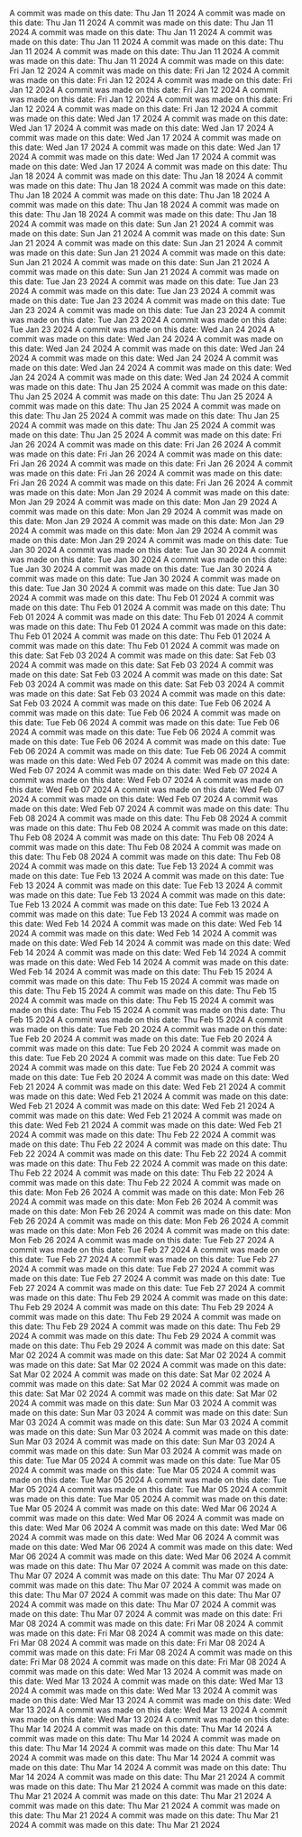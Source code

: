A commit was made on this date: Thu Jan 11 2024
A commit was made on this date: Thu Jan 11 2024
A commit was made on this date: Thu Jan 11 2024
A commit was made on this date: Thu Jan 11 2024
A commit was made on this date: Thu Jan 11 2024
A commit was made on this date: Thu Jan 11 2024
A commit was made on this date: Thu Jan 11 2024
A commit was made on this date: Thu Jan 11 2024
A commit was made on this date: Fri Jan 12 2024
A commit was made on this date: Fri Jan 12 2024
A commit was made on this date: Fri Jan 12 2024
A commit was made on this date: Fri Jan 12 2024
A commit was made on this date: Fri Jan 12 2024
A commit was made on this date: Fri Jan 12 2024
A commit was made on this date: Fri Jan 12 2024
A commit was made on this date: Fri Jan 12 2024
A commit was made on this date: Wed Jan 17 2024
A commit was made on this date: Wed Jan 17 2024
A commit was made on this date: Wed Jan 17 2024
A commit was made on this date: Wed Jan 17 2024
A commit was made on this date: Wed Jan 17 2024
A commit was made on this date: Wed Jan 17 2024
A commit was made on this date: Wed Jan 17 2024
A commit was made on this date: Wed Jan 17 2024
A commit was made on this date: Thu Jan 18 2024
A commit was made on this date: Thu Jan 18 2024
A commit was made on this date: Thu Jan 18 2024
A commit was made on this date: Thu Jan 18 2024
A commit was made on this date: Thu Jan 18 2024
A commit was made on this date: Thu Jan 18 2024
A commit was made on this date: Thu Jan 18 2024
A commit was made on this date: Thu Jan 18 2024
A commit was made on this date: Sun Jan 21 2024
A commit was made on this date: Sun Jan 21 2024
A commit was made on this date: Sun Jan 21 2024
A commit was made on this date: Sun Jan 21 2024
A commit was made on this date: Sun Jan 21 2024
A commit was made on this date: Sun Jan 21 2024
A commit was made on this date: Sun Jan 21 2024
A commit was made on this date: Sun Jan 21 2024
A commit was made on this date: Tue Jan 23 2024
A commit was made on this date: Tue Jan 23 2024
A commit was made on this date: Tue Jan 23 2024
A commit was made on this date: Tue Jan 23 2024
A commit was made on this date: Tue Jan 23 2024
A commit was made on this date: Tue Jan 23 2024
A commit was made on this date: Tue Jan 23 2024
A commit was made on this date: Tue Jan 23 2024
A commit was made on this date: Wed Jan 24 2024
A commit was made on this date: Wed Jan 24 2024
A commit was made on this date: Wed Jan 24 2024
A commit was made on this date: Wed Jan 24 2024
A commit was made on this date: Wed Jan 24 2024
A commit was made on this date: Wed Jan 24 2024
A commit was made on this date: Wed Jan 24 2024
A commit was made on this date: Wed Jan 24 2024
A commit was made on this date: Thu Jan 25 2024
A commit was made on this date: Thu Jan 25 2024
A commit was made on this date: Thu Jan 25 2024
A commit was made on this date: Thu Jan 25 2024
A commit was made on this date: Thu Jan 25 2024
A commit was made on this date: Thu Jan 25 2024
A commit was made on this date: Thu Jan 25 2024
A commit was made on this date: Thu Jan 25 2024
A commit was made on this date: Fri Jan 26 2024
A commit was made on this date: Fri Jan 26 2024
A commit was made on this date: Fri Jan 26 2024
A commit was made on this date: Fri Jan 26 2024
A commit was made on this date: Fri Jan 26 2024
A commit was made on this date: Fri Jan 26 2024
A commit was made on this date: Fri Jan 26 2024
A commit was made on this date: Fri Jan 26 2024
A commit was made on this date: Mon Jan 29 2024
A commit was made on this date: Mon Jan 29 2024
A commit was made on this date: Mon Jan 29 2024
A commit was made on this date: Mon Jan 29 2024
A commit was made on this date: Mon Jan 29 2024
A commit was made on this date: Mon Jan 29 2024
A commit was made on this date: Mon Jan 29 2024
A commit was made on this date: Mon Jan 29 2024
A commit was made on this date: Tue Jan 30 2024
A commit was made on this date: Tue Jan 30 2024
A commit was made on this date: Tue Jan 30 2024
A commit was made on this date: Tue Jan 30 2024
A commit was made on this date: Tue Jan 30 2024
A commit was made on this date: Tue Jan 30 2024
A commit was made on this date: Tue Jan 30 2024
A commit was made on this date: Tue Jan 30 2024
A commit was made on this date: Thu Feb 01 2024
A commit was made on this date: Thu Feb 01 2024
A commit was made on this date: Thu Feb 01 2024
A commit was made on this date: Thu Feb 01 2024
A commit was made on this date: Thu Feb 01 2024
A commit was made on this date: Thu Feb 01 2024
A commit was made on this date: Thu Feb 01 2024
A commit was made on this date: Thu Feb 01 2024
A commit was made on this date: Sat Feb 03 2024
A commit was made on this date: Sat Feb 03 2024
A commit was made on this date: Sat Feb 03 2024
A commit was made on this date: Sat Feb 03 2024
A commit was made on this date: Sat Feb 03 2024
A commit was made on this date: Sat Feb 03 2024
A commit was made on this date: Sat Feb 03 2024
A commit was made on this date: Sat Feb 03 2024
A commit was made on this date: Tue Feb 06 2024
A commit was made on this date: Tue Feb 06 2024
A commit was made on this date: Tue Feb 06 2024
A commit was made on this date: Tue Feb 06 2024
A commit was made on this date: Tue Feb 06 2024
A commit was made on this date: Tue Feb 06 2024
A commit was made on this date: Tue Feb 06 2024
A commit was made on this date: Tue Feb 06 2024
A commit was made on this date: Wed Feb 07 2024
A commit was made on this date: Wed Feb 07 2024
A commit was made on this date: Wed Feb 07 2024
A commit was made on this date: Wed Feb 07 2024
A commit was made on this date: Wed Feb 07 2024
A commit was made on this date: Wed Feb 07 2024
A commit was made on this date: Wed Feb 07 2024
A commit was made on this date: Wed Feb 07 2024
A commit was made on this date: Thu Feb 08 2024
A commit was made on this date: Thu Feb 08 2024
A commit was made on this date: Thu Feb 08 2024
A commit was made on this date: Thu Feb 08 2024
A commit was made on this date: Thu Feb 08 2024
A commit was made on this date: Thu Feb 08 2024
A commit was made on this date: Thu Feb 08 2024
A commit was made on this date: Thu Feb 08 2024
A commit was made on this date: Tue Feb 13 2024
A commit was made on this date: Tue Feb 13 2024
A commit was made on this date: Tue Feb 13 2024
A commit was made on this date: Tue Feb 13 2024
A commit was made on this date: Tue Feb 13 2024
A commit was made on this date: Tue Feb 13 2024
A commit was made on this date: Tue Feb 13 2024
A commit was made on this date: Tue Feb 13 2024
A commit was made on this date: Wed Feb 14 2024
A commit was made on this date: Wed Feb 14 2024
A commit was made on this date: Wed Feb 14 2024
A commit was made on this date: Wed Feb 14 2024
A commit was made on this date: Wed Feb 14 2024
A commit was made on this date: Wed Feb 14 2024
A commit was made on this date: Wed Feb 14 2024
A commit was made on this date: Wed Feb 14 2024
A commit was made on this date: Thu Feb 15 2024
A commit was made on this date: Thu Feb 15 2024
A commit was made on this date: Thu Feb 15 2024
A commit was made on this date: Thu Feb 15 2024
A commit was made on this date: Thu Feb 15 2024
A commit was made on this date: Thu Feb 15 2024
A commit was made on this date: Thu Feb 15 2024
A commit was made on this date: Thu Feb 15 2024
A commit was made on this date: Tue Feb 20 2024
A commit was made on this date: Tue Feb 20 2024
A commit was made on this date: Tue Feb 20 2024
A commit was made on this date: Tue Feb 20 2024
A commit was made on this date: Tue Feb 20 2024
A commit was made on this date: Tue Feb 20 2024
A commit was made on this date: Tue Feb 20 2024
A commit was made on this date: Tue Feb 20 2024
A commit was made on this date: Wed Feb 21 2024
A commit was made on this date: Wed Feb 21 2024
A commit was made on this date: Wed Feb 21 2024
A commit was made on this date: Wed Feb 21 2024
A commit was made on this date: Wed Feb 21 2024
A commit was made on this date: Wed Feb 21 2024
A commit was made on this date: Wed Feb 21 2024
A commit was made on this date: Wed Feb 21 2024
A commit was made on this date: Thu Feb 22 2024
A commit was made on this date: Thu Feb 22 2024
A commit was made on this date: Thu Feb 22 2024
A commit was made on this date: Thu Feb 22 2024
A commit was made on this date: Thu Feb 22 2024
A commit was made on this date: Thu Feb 22 2024
A commit was made on this date: Thu Feb 22 2024
A commit was made on this date: Thu Feb 22 2024
A commit was made on this date: Mon Feb 26 2024
A commit was made on this date: Mon Feb 26 2024
A commit was made on this date: Mon Feb 26 2024
A commit was made on this date: Mon Feb 26 2024
A commit was made on this date: Mon Feb 26 2024
A commit was made on this date: Mon Feb 26 2024
A commit was made on this date: Mon Feb 26 2024
A commit was made on this date: Mon Feb 26 2024
A commit was made on this date: Tue Feb 27 2024
A commit was made on this date: Tue Feb 27 2024
A commit was made on this date: Tue Feb 27 2024
A commit was made on this date: Tue Feb 27 2024
A commit was made on this date: Tue Feb 27 2024
A commit was made on this date: Tue Feb 27 2024
A commit was made on this date: Tue Feb 27 2024
A commit was made on this date: Tue Feb 27 2024
A commit was made on this date: Thu Feb 29 2024
A commit was made on this date: Thu Feb 29 2024
A commit was made on this date: Thu Feb 29 2024
A commit was made on this date: Thu Feb 29 2024
A commit was made on this date: Thu Feb 29 2024
A commit was made on this date: Thu Feb 29 2024
A commit was made on this date: Thu Feb 29 2024
A commit was made on this date: Thu Feb 29 2024
A commit was made on this date: Sat Mar 02 2024
A commit was made on this date: Sat Mar 02 2024
A commit was made on this date: Sat Mar 02 2024
A commit was made on this date: Sat Mar 02 2024
A commit was made on this date: Sat Mar 02 2024
A commit was made on this date: Sat Mar 02 2024
A commit was made on this date: Sat Mar 02 2024
A commit was made on this date: Sat Mar 02 2024
A commit was made on this date: Sun Mar 03 2024
A commit was made on this date: Sun Mar 03 2024
A commit was made on this date: Sun Mar 03 2024
A commit was made on this date: Sun Mar 03 2024
A commit was made on this date: Sun Mar 03 2024
A commit was made on this date: Sun Mar 03 2024
A commit was made on this date: Sun Mar 03 2024
A commit was made on this date: Sun Mar 03 2024
A commit was made on this date: Tue Mar 05 2024
A commit was made on this date: Tue Mar 05 2024
A commit was made on this date: Tue Mar 05 2024
A commit was made on this date: Tue Mar 05 2024
A commit was made on this date: Tue Mar 05 2024
A commit was made on this date: Tue Mar 05 2024
A commit was made on this date: Tue Mar 05 2024
A commit was made on this date: Tue Mar 05 2024
A commit was made on this date: Wed Mar 06 2024
A commit was made on this date: Wed Mar 06 2024
A commit was made on this date: Wed Mar 06 2024
A commit was made on this date: Wed Mar 06 2024
A commit was made on this date: Wed Mar 06 2024
A commit was made on this date: Wed Mar 06 2024
A commit was made on this date: Wed Mar 06 2024
A commit was made on this date: Wed Mar 06 2024
A commit was made on this date: Thu Mar 07 2024
A commit was made on this date: Thu Mar 07 2024
A commit was made on this date: Thu Mar 07 2024
A commit was made on this date: Thu Mar 07 2024
A commit was made on this date: Thu Mar 07 2024
A commit was made on this date: Thu Mar 07 2024
A commit was made on this date: Thu Mar 07 2024
A commit was made on this date: Thu Mar 07 2024
A commit was made on this date: Fri Mar 08 2024
A commit was made on this date: Fri Mar 08 2024
A commit was made on this date: Fri Mar 08 2024
A commit was made on this date: Fri Mar 08 2024
A commit was made on this date: Fri Mar 08 2024
A commit was made on this date: Fri Mar 08 2024
A commit was made on this date: Fri Mar 08 2024
A commit was made on this date: Fri Mar 08 2024
A commit was made on this date: Wed Mar 13 2024
A commit was made on this date: Wed Mar 13 2024
A commit was made on this date: Wed Mar 13 2024
A commit was made on this date: Wed Mar 13 2024
A commit was made on this date: Wed Mar 13 2024
A commit was made on this date: Wed Mar 13 2024
A commit was made on this date: Wed Mar 13 2024
A commit was made on this date: Wed Mar 13 2024
A commit was made on this date: Thu Mar 14 2024
A commit was made on this date: Thu Mar 14 2024
A commit was made on this date: Thu Mar 14 2024
A commit was made on this date: Thu Mar 14 2024
A commit was made on this date: Thu Mar 14 2024
A commit was made on this date: Thu Mar 14 2024
A commit was made on this date: Thu Mar 14 2024
A commit was made on this date: Thu Mar 14 2024
A commit was made on this date: Thu Mar 21 2024
A commit was made on this date: Thu Mar 21 2024
A commit was made on this date: Thu Mar 21 2024
A commit was made on this date: Thu Mar 21 2024
A commit was made on this date: Thu Mar 21 2024
A commit was made on this date: Thu Mar 21 2024
A commit was made on this date: Thu Mar 21 2024
A commit was made on this date: Thu Mar 21 2024
